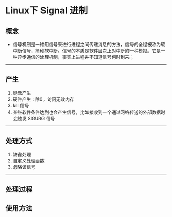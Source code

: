 # Linux下 Signal 进制
## 概念
+ 信号机制是一种用信号来进行进程之间传递消息的方法，信号的全程被称为软中断信号，简称软中断。信号的本质是软件层次上对中断的一种模拟。它是一种异步通信的处理机制，事实上进程并不知道信号何时到来；

---

## 产生
1. 键盘产生
2. 硬件产生：除0，访问无效内存
3. kill 信号
4. 某些软件条件达到也会产生信号，比如接收到一个通过网络传送的外部数据时会触发 SIGURG 信号

---

## 处理方式
1. 缺省处理
2. 自定义处理函数
3. 忽略该信号

---

## 处理过程


## 使用方法